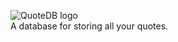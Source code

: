 ![QuoteDB logo](https://github.com/ReallyBadDeveloper/QuoteDB/blob/main/media/quotedblogo.png?raw=true)
\
A database for storing all your quotes.
